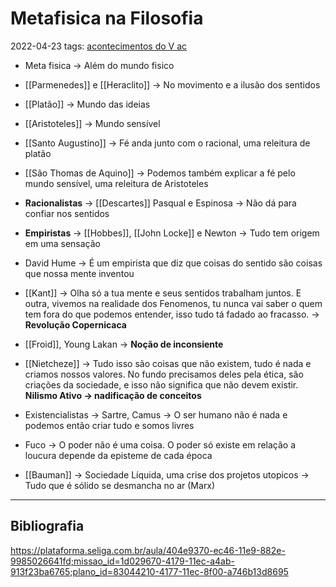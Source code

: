 # Metafisica na Filosofia
2022-04-23
tags: [acontecimentos do V ac](../../Sec/Acontecimentos%20Dos%20Séculos/acontecimentos%20do%20%20-5%20V%20ac.md)

* Meta fisica → Além do mundo fisico

* [[Parmenedes]] e [[Heraclito]] → No movimento e a ilusão dos sentidos
* [[Platão]] → Mundo das ideias
* [[Aristoteles]] → Mundo sensível
* [[Santo Augustino]] → Fé anda junto com o racional, uma releitura de platão
* [[São Thomas de Aquino]] → Podemos também explicar a fé pelo mundo sensível, uma releitura de Aristoteles
* **Racionalistas** → [[Descartes]] Pasqual e Espinosa → Não dá para confiar nos sentidos
* **Empiristas** →  [[Hobbes]], [[John Locke]] e Newton → Tudo tem origem em uma sensação

* David Hume → É um empirista que diz que coisas do sentido são coisas que nossa mente inventou
* [[Kant]] → Olha só a tua mente e seus sentidos trabalham juntos. E outra, vivemos na realidade dos Fenomenos, tu nunca vai saber o quem tem fora do que podemos entender, isso tudo tá fadado ao fracasso. → **Revolução Copernicaca**

* [[Froid]], Young Lakan → **Noção de inconsiente**
* [[Nietcheze]] → Tudo isso são coisas que não existem, tudo é nada e criamos nossos valores. No fundo precisamos deles pela ética, são criações da sociedade, e isso não significa que não devem existir. **Nilismo Ativo → nadificação de conceitos**

* Existencialistas → Sartre, Camus → O ser humano não é nada e podemos então criar tudo e somos livres
* Fuco → O poder não é uma coisa. O poder só existe em relação a loucura depende da episteme de cada época

* [[Bauman]] → Sociedade Líquida, uma crise dos projetos utopicos → Tudo que é sólido se desmancha no ar (Marx)

----------------------------------------------- 
## Bibliografia

https://plataforma.seliga.com.br/aula/404e9370-ec46-11e9-882e-9985026641fd;missao_id=1d029670-4179-11ec-a4ab-913f23ba6765;plano_id=83044210-4177-11ec-8f00-a746b13d8695

